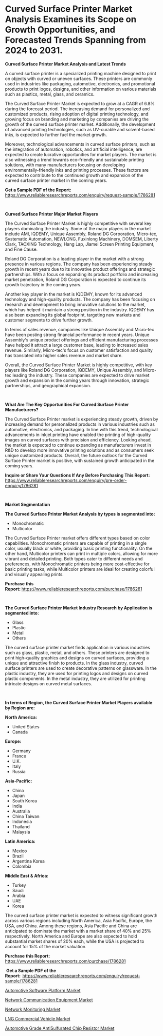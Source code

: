 <p><h1>Curved Surface Printer Market Analysis Examines its Scope on Growth Opportunities, and Forecasted Trends Spanning from 2024 to 2031.</h1></p><p><strong>Curved Surface Printer Market Analysis and Latest Trends</strong></p>
<p><p>A curved surface printer is a specialized printing machine designed to print on objects with curved or uneven surfaces. These printers are commonly used in industries like packaging, automotive, electronics, and promotional products to print logos, designs, and other information on various materials such as plastics, metal, glass, and ceramics.</p><p>The Curved Surface Printer Market is expected to grow at a CAGR of 6.8% during the forecast period. The increasing demand for personalized and customized products, rising adoption of digital printing technology, and growing focus on branding and marketing by companies are driving the growth of the curved surface printer market. Additionally, the development of advanced printing technologies, such as UV-curable and solvent-based inks, is expected to further fuel the market growth.</p><p>Moreover, technological advancements in curved surface printers, such as the integration of automation, robotics, and artificial intelligence, are expected to create lucrative opportunities for market players. The market is also witnessing a trend towards eco-friendly and sustainable printing solutions, with many manufacturers focusing on developing environmentally-friendly inks and printing processes. These factors are expected to contribute to the continued growth and expansion of the curved surface printer market in the coming years.</p></p>
<p><strong>Get a Sample PDF of the Report:&nbsp;</strong> <a href="https://www.reliableresearchreports.com/enquiry/request-sample/1786281">https://www.reliableresearchreports.com/enquiry/request-sample/1786281</a></p>
<p>&nbsp;</p>
<p><strong>Curved Surface Printer Major Market Players</strong></p>
<p><p>The Curved Surface Printer Market is highly competitive with several key players dominating the industry. Some of the major players in the market include AMI, IQDEMY, Unique Assembly, Roland DG Corporation, Micro-tec, Systematic Automation, NEWLONG, Fuxinlong Machinery, DOMSEM, Liberty Clark, TAOXING Technology, Hang Lap, Jiamei Screen Printing Equipment, and Fine Cause.</p><p>Roland DG Corporation is a leading player in the market with a strong presence in various regions. The company has been experiencing steady growth in recent years due to its innovative product offerings and strategic partnerships. With a focus on expanding its product portfolio and increasing market penetration, Roland DG Corporation is expected to continue its growth trajectory in the coming years.</p><p>Another key player in the market is IQDEMY, known for its advanced technology and high-quality products. The company has been focusing on research and development to bring innovative solutions to the market, which has helped it maintain a strong position in the industry. IQDEMY has also been expanding its global footprint, targeting new markets and customer segments to drive further growth.</p><p>In terms of sales revenue, companies like Unique Assembly and Micro-tec have been posting strong financial performance in recent years. Unique Assembly's unique product offerings and efficient manufacturing processes have helped it attract a large customer base, leading to increased sales revenue. Similarly, Micro-tec's focus on customer satisfaction and quality has translated into higher sales revenue and market share.</p><p>Overall, the Curved Surface Printer Market is highly competitive, with key players like Roland DG Corporation, IQDEMY, Unique Assembly, and Micro-tec leading the industry. These companies are expected to drive market growth and expansion in the coming years through innovation, strategic partnerships, and geographical expansion.</p></p>
<p>&nbsp;</p>
<p><strong>What Are The Key Opportunities For Curved Surface Printer Manufacturers?</strong></p>
<p><p>The Curved Surface Printer market is experiencing steady growth, driven by increasing demand for personalized products in various industries such as automotive, electronics, and packaging. In line with this trend, technological advancements in inkjet printing have enabled the printing of high-quality images on curved surfaces with precision and efficiency. Looking ahead, the market is expected to continue expanding as manufacturers invest in R&D to develop more innovative printing solutions and as consumers seek unique customized products. Overall, the future outlook for the Curved Surface Printer market is positive, with sustained growth anticipated in the coming years.</p></p>
<p><strong>Inquire or Share Your Questions If Any Before Purchasing This Report:</strong> <a href="https://www.reliableresearchreports.com/enquiry/pre-order-enquiry/1786281">https://www.reliableresearchreports.com/enquiry/pre-order-enquiry/1786281</a></p>
<p>&nbsp;</p>
<p><strong>Market Segmentation</strong></p>
<p><strong>The Curved Surface Printer Market Analysis by types is segmented into:</strong></p>
<p><ul><li>Monochromatic</li><li>Multicolor</li></ul></p>
<p><p>The Curved Surface Printer market offers different types based on color capabilities. Monochromatic printers are capable of printing in a single color, usually black or white, providing basic printing functionality. On the other hand, Multicolor printers can print in multiple colors, allowing for more vibrant and detailed printing. Both types cater to different needs and preferences, with Monochromatic printers being more cost-effective for basic printing tasks, while Multicolor printers are ideal for creating colorful and visually appealing prints.</p></p>
<p><strong>Purchase this Report:&nbsp;</strong><a href="https://www.reliableresearchreports.com/purchase/1786281">https://www.reliableresearchreports.com/purchase/1786281</a></p>
<p>&nbsp;</p>
<p><strong>The Curved Surface Printer Market Industry Research by Application is segmented into:</strong></p>
<p><ul><li>Glass</li><li>Plastic</li><li>Metal</li><li>Others</li></ul></p>
<p><p>The curved surface printer market finds application in various industries such as glass, plastic, metal, and others. These printers are designed to print high-quality graphics and designs on curved surfaces, providing a unique and attractive finish to products. In the glass industry, curved surface printers are used to create decorative patterns on glassware. In the plastic industry, they are used for printing logos and designs on curved plastic components. In the metal industry, they are utilized for printing intricate designs on curved metal surfaces.</p></p>
<p>&nbsp;</p>
<p><strong>In terms of Region, the Curved Surface Printer Market Players available by Region are:</strong></p>
<p>
    <p> <strong> North America: </strong>
        <ul>
            <li>United States</li>
            <li>Canada</li>
        </ul>
        </p> 
    <p> <strong> Europe: </strong>
        <ul>
            <li>Germany</li>
            <li>France</li>
            <li>U.K.</li>
            <li>Italy</li>
            <li>Russia</li>
        </ul>
        </p> 
    <p> <strong> Asia-Pacific: </strong>
        <ul>
            <li>China</li>
            <li>Japan</li>
            <li>South Korea</li>
            <li>India</li>
            <li>Australia</li>
            <li>China Taiwan</li>
            <li>Indonesia</li>
            <li>Thailand</li>
            <li>Malaysia</li>
        </ul>
        </p> 
    <p> <strong> Latin America: </strong>
        <ul>
            <li>Mexico</li>
            <li>Brazil</li>
            <li>Argentina Korea</li>
            <li>Colombia</li>
        </ul>
        </p> 
    <p> <strong> Middle East & Africa: </strong>
        <ul>
            <li>Turkey</li>
            <li>Saudi</li>
            <li>Arabia</li>
            <li>UAE</li>
            <li>Korea</li>
        </ul>
    </p>
    </p>
<p><p>The curved surface printer market is expected to witness significant growth across various regions including North America, Asia Pacific, Europe, the USA, and China. Among these regions, Asia Pacific and China are anticipated to dominate the market with a market share of 40% and 25% respectively. North America and Europe are also expected to hold substantial market shares of 20% each, while the USA is projected to account for 15% of the market valuation.</p></p>
<p><strong>Purchase this Report: </strong><a href="https://www.reliableresearchreports.com/purchase/1786281">https://www.reliableresearchreports.com/purchase/1786281</a></p>
<p>&nbsp;<strong>Get a Sample PDF of the Report:&nbsp;&nbsp;</strong><a href="https://www.reliableresearchreports.com/enquiry/request-sample/1786281">https://www.reliableresearchreports.com/enquiry/request-sample/1786281</a></p>
<p><strong></strong></p>
<p><p><a href="https://medium.com/@deniseharvey70/automotive-software-platform-market-research-report-its-history-and-forecast-2024-to-2031-f73a5ed2ddec">Automotive Software Platform Market</a></p><p><a href="https://medium.com/@anamariaagolli86/network-communication-equipment-market-size-reveals-the-best-marketing-channels-in-global-industry-ffa5347863f3">Network Communication Equipment Market</a></p><p><a href="https://medium.com/@anamariaagolli86/network-monitoring-market-insights-into-market-cagr-market-trends-and-growth-strategies-0f85ba2e96cc">Network Monitoring Market</a></p><p><a href="https://github.com/bentleemidoriestelle7o/Market-Research-Report-List-1/blob/main/lng-commercial-vehicle-market.md">LNG Commercial Vehicle Market</a></p><p><a href="https://github.com/guneycigdem35/Market-Research-Report-List-2/blob/main/automotive-grade-antisulfurated-chip-resistor-market.md">Automotive Grade AntiSulfurated Chip Resistor Market</a></p></p>